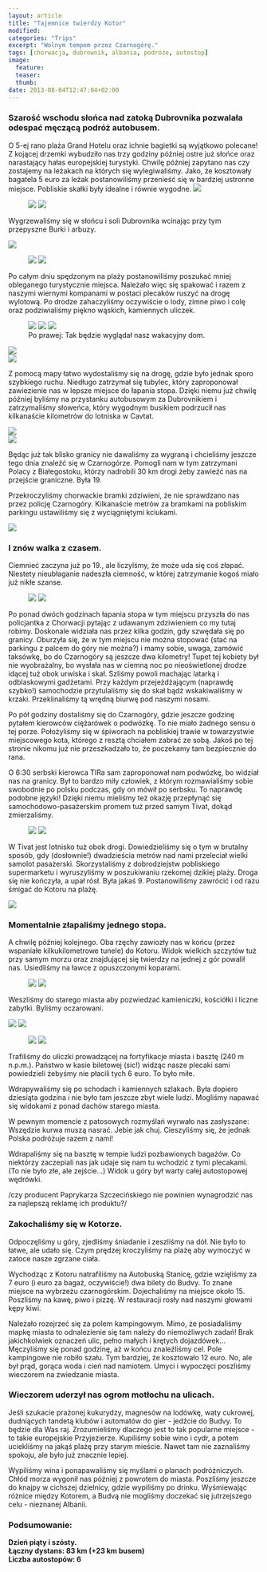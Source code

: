 ```yaml
---
layout: article
title: "Tajemnice twierdzy Kotor"
modified:
categories: "Trips"
excerpt: "Wolnym tempem przez Czarnogórę."
tags: [chorwacja, dubrownik, albania, podróże, autostop]
image:
  feature:
  teaser:
  thumb:
date: 2013-08-04T12:47:04+02:00
---
```


<div class="notice"><h3>Szarość wschodu słońca nad zatoką Dubrovnika pozwalała odespać męczącą podróż autobusem.</h3></div> 
O 5-ej rano plaża Grand Hotelu oraz ichnie bagietki są wyjątkowo polecane! Z kojącej drzemki wybudziło nas trzy godziny później ostre już słońce oraz narastający hałas europejskiej turystyki. Chwilę później zapytano nas czy zostajemy na leżakach na których się wylegiwaliśmy. Jako, że kosztowały bagatela 5 euro za leżak postanowiliśmy przenieść się w bardziej ustronne miejsce. Pobliskie skałki były idealne i równie wygodne.


<img src="http://nikodamn.github.io/images/albania/5i6/3.jpg">

<figure class="half">   
    <img src="http://nikodamn.github.io/images/albania/5i6/1.jpg">
    <img src="http://nikodamn.github.io/images/albania/5i6/2.jpg">
</figure>

Wygrzewaliśmy się w słońcu i soli Dubrovnika wcinając przy tym przepyszne Burki i arbuzy.

<img src="http://nikodamn.github.io/images/albania/5i6/4.jpg">

<figure class="half">   
    <img src="http://nikodamn.github.io/images/albania/5i6/5.jpg">
    <img src="http://nikodamn.github.io/images/albania/5i6/6.jpg">
</figure>

Po całym dniu spędzonym na plaży postanowiliśmy poszukać mniej obleganego turystycznie miejsca. Należało więc się spakować i razem z naszymi wiernymi kompanami w postaci plecaków ruszyć na drogę wylotową. Po drodze zahaczyliśmy oczywiście o lody, zimne piwo i colę oraz podziwialiśmy piękno wąskich, kamiennych uliczek.

<figure class="third">   
    <img src="http://nikodamn.github.io/images/albania/5i6/7.jpg">
    <img src="http://nikodamn.github.io/images/albania/5i6/8.jpg">
    <img src="http://nikodamn.github.io/images/albania/5i6/9.jpg">
    <figcaption>Po prawej: Tak będzie wyglądał nasz wakacyjny dom.</figcaption>
</figure>

<img src="http://nikodamn.github.io/images/albania/5i6/10.jpg">
<br>
<img src="http://nikodamn.github.io/images/albania/5i6/11.jpg">

Z pomocą mapy łatwo wydostaliśmy się na drogę, gdzie było jednak sporo szybkiego ruchu. Niedługo zatrzymał się tubylec, który zaproponował zawiezienie nas w lepsze miejsce do łapania stopa. Dzięki niemu już chwilę później byliśmy na przystanku autobusowym za Dubrovnikiem i zatrzymaliśmy słoweńca, który wygodnym busikiem podrzucił nas kilkanaście kilometrów do lotniska w Cavtat.

<img src="http://nikodamn.github.io/images/albania/5i6/12.jpg">
<br>
<img src="http://nikodamn.github.io/images/albania/5i6/13.jpg">

Będąc już tak blisko granicy nie dawaliśmy za wygraną i chcieliśmy jeszcze tego dnia znaleźć się w Czarnogórze. Pomogli nam w tym zatrzymani Polacy z Białegostoku, którzy nadrobili 30 km drogi żeby zawieźć nas na przejście graniczne. Była 19.

Przekroczyliśmy chorwackie bramki zdziwieni, że nie sprawdzano nas przez policję Czarnogóry. Kilkanaście metrów za bramkami na pobliskim parkingu ustawiliśmy się z wyciągniętymi kciukami.

<img src="http://nikodamn.github.io/images/albania/5i6/14.jpg">

<div class="notice"><h3>I znów walka z czasem.</h3></div> Ciemnieć zaczyna już po 19., ale liczylśmy, że może uda się coś złapać. Niestety nieubłaganie nadeszła ciemność, w której zatrzymanie kogoś miało już nikłe szanse.

<figure class="half">   
    <img src="http://nikodamn.github.io/images/albania/5i6/15.jpg">
    <img src="http://nikodamn.github.io/images/albania/5i6/16.jpg">
</figure>

Po ponad dwóch godzinach łapania stopa w tym miejscu przyszła do nas policjantka z Chorwacji pytając z udawanym zdziwieniem co my tutaj robimy. Doskonale widziała nas przez kilka godzin, gdy szwędała się po granicy. Oburzyła się, że w tym miejscu nie można stopować (stać na parkingu z palcem do góry nie można?) i mamy sobie, uwaga, zamówić taksówkę, bo do Czarnogóry są jeszcze dwa kilometry! Tupet tej kobiety był nie wyobrażalny, bo wysłała nas w ciemną noc po nieoświetlonej drodze idącej tuż obok urwiska i skał. Szliśmy powoli machając latarką i odblaskowymi gadżetami. Przy każdym przejeżdżającym (naprawdę szybko!) samochodzie przytulaliśmy się do skał bądź wskakiwaliśmy w krzaki. Przeklinaliśmy tą wrędną biurwę pod naszymi nosami.

Po pół godziny dostaliśmy się do Czarnogóry, gdzie jeszcze godzinę pytałem kierowców ciężarówek o podwózkę. To nie miało żadnego sensu o tej porze. Położyliśmy się w śpiworach na pobliskiej trawie w towarzystwie miejscowego kota, którego z resztą chciałem zabrać ze sobą. Jakoś po tej stronie nikomu już nie przeszkadzało to, że poczekamy tam bezpiecznie do rana.

O 6:30 serbski kierowca TIRa sam zaproponował nam podwózkę, bo widział nas na granicy. Był to bardzo miły człowiek, z którym rozmawialiśmy sobie swobodnie po polsku podczas, gdy on mówił po serbsku. To naprawdę podobne języki! Dzięki niemu mieliśmy też okazję przepłynąć się samochodowo-pasażerskim promem tuż przed samym Tivat, dokąd zmierzaliśmy.

<figure class="half">   
    <img src="http://nikodamn.github.io/images/albania/5i6/17.jpg">
    <img src="http://nikodamn.github.io/images/albania/5i6/18.jpg">
</figure>

W Tivat jest lotnisko tuż obok drogi. Dowiedzieliśmy się o tym w brutalny sposób, gdy (dosłownie!) dwadzieścia metrów nad nami przeleciał wielki samolot pasażerski. Skorzystaliśmy z dobrodziejstw pobliskiego supermarketu i wyruszyliśmy w poszukiwaniu rzekomej dzikiej plaży. Droga się nie kończyła, a upał rósł. Była jakaś 9. Postanowiliśmy zawrócić i od razu śmigać do Kotoru na plażę.

<img src="http://nikodamn.github.io/images/albania/5i6/19.jpg">

<div class="notice"><h3>Momentalnie złapaliśmy jednego stopa.</h3></div> A chwilę później kolejnego. Oba rzęchy zawiozły nas w końcu (przez wspaniałe kilkukilometrowe tunele) do Kotoru. Widok wielkich szczytów tuż przy samym morzu oraz znajdującej się twierdzy na jednej z gór powalił nas. Usiedliśmy na ławce z opuszczonymi koparami.

<figure class="half">   
    <img src="http://nikodamn.github.io/images/albania/5i6/20.jpg">
    <img src="http://nikodamn.github.io/images/albania/5i6/21.jpg">
</figure>

Weszliśmy do starego miasta aby pozwiedzać kamieniczki, kościółki i liczne zabytki. Byliśmy oczarowani.

<img src="http://nikodamn.github.io/images/albania/5i6/22.jpg">

<img src="http://nikodamn.github.io/images/albania/5i6/23.jpg">

<figure class="half">   
    <img src="http://nikodamn.github.io/images/albania/5i6/24.jpg">
    <img src="http://nikodamn.github.io/images/albania/5i6/25.jpg">
</figure>

Trafiliśmy do uliczki prowadzącej na fortyfikacje miasta i basztę (240 m n.p.m.). Państwo w kasie biletowej (sic!) widząc nasze plecaki sami powiedzieli żebyśmy nie płacili tych 6 euro. To było miłe.

Wdrapywaliśmy się po schodach i kamiennych szlakach. Była dopiero dziesiąta godzina i nie było tam jeszcze zbyt wiele ludzi. Mogliśmy napawać się widokami z ponad dachów starego miasta.



W pewnym momencie z patosowych rozmyślań wyrwało nas zasłyszane: Wszędzie kurwa muszą nasrać. Jebie jak chuj. Cieszyliśmy się, że jednak Polska podróżuje razem z nami!





Wdrapaliśmy się na basztę w tempie ludzi pozbawionych bagażów. Co niektórzy zaczepiali nas jak udaje się nam tu wchodzić z tymi plecakami. (To nie było złe, ale zejście...) Widok u góry był warty całej autostopowej wędrówki.


/czy producent Paprykarza Szczecińskiego nie powinien wynagrodzić nas za najlepszą reklamę ich produktu?/


<div class="notice"><h3>Zakochaliśmy się w Kotorze.</h3></div> Odpoczęliśmy u góry, zjedliśmy śniadanie i zeszliśmy na dół. Nie było to łatwe, ale udało się. Czym prędzej kroczyliśmy na plażę aby wymoczyć w zatoce nasze zgrzane ciała.

Wychodząc z Kotoru natrafiliśmy na Autobuską Stanicę, gdzie wzięliśmy za 7 euro (i euro za bagaż, oczywiście!) dwa bilety do Budvy. To znane miejsce na wybrzeżu czarnogórskim. Dojechaliśmy na miejsce około 15. Poszliśmy na kawę, piwo i pizzę. W restauracji rosły nad naszymi głowami kępy kiwi.

Należało rozejrzeć się za polem kampingowym. Mimo, że posiadaliśmy mapkę miasta to odnalezienie się tam należy do niemożliwych zadań! Brak jakichkolwiek oznaczeń ulic, pełno małych i krętych dojazdówek... Męczyliśmy się ponad godzinę, aż w końcu znaleźliśmy cel. Pole kampingowe nie robiło szału. Tym bardziej, że kosztowało 12 euro. No, ale był prąd, gorąca woda i cień nad namiotem. Umyci i wypoczęci poszliśmy wieczorem na zwiedzanie miasta.


<div class="notice"><h3>Wieczorem uderzył nas ogrom motłochu na ulicach.</h3></div> Jeśli szukacie prażonej kukurydzy, magnesów na lodówkę, waty cukrowej, dudniących tandetą klubów i automatów do gier - jedźcie do Budvy. To będzie dla Was raj. Zrozumieliśmy dlaczego jest to tak popularne miejsce - to takie europejskie Przyjezierze. Kupiliśmy sobie wino i cydr, a potem uciekliśmy na jakąś plażę przy starym mieście. Nawet tam nie zaznaliśmy spokoju, ale było już znacznie lepiej.


Wypiliśmy wina i ponapawaliśmy się myślami o planach podróżniczych. Chłód morza wygonił nas później z powrotem do miasta. Poszliśmy jeszcze do knajpy w cichszej dzielnicy, gdzie wypiliśmy po drinku. Wyśmiewając różnice między Kotorem, a Budvą nie mogliśmy doczekać się jutrzejszego celu - nieznanej Albanii.


<div class="notice"><h3>
Podsumowanie:
</h3></div>

<b>
Dzień piąty i szósty.<br>
Łączny dystans: 83 km (+23 km busem)<br>
Liczba autostopów: 6
</b>